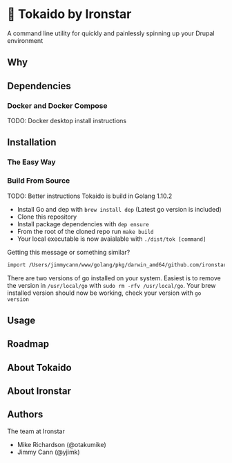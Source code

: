 # 🚅 Tokaido by Ironstar

A command line utility for quickly and painlessly spinning up your Drupal environment

## Why

## Dependencies

### Docker and Docker Compose

TODO: Docker desktop install instructions

## Installation

### The Easy Way

### Build From Source

TODO: Better instructions
Tokaido is build in Golang 1.10.2

- Install Go and dep with `brew install dep` (Latest go version is included)
- Clone this repository
- Install package dependencies with `dep ensure`
- From the root of the cloned repo run `make build`
- Your local executable is now avaialable with `./dist/tok [command]`

Getting this message or something similar?

```sh
import /Users/jimmycann/www/golang/pkg/darwin_amd64/github.com/ironstar-io/tokaido/utils.a: object is [darwin amd64 go1.9.2 X:framepointer] expected [darwin amd64 go1.10.2 X:framepointer]
```

There are two versions of go installed on your system. Easiest is to remove the version in `/usr/local/go` with `sudo rm -rfv /usr/local/go`. Your brew installed version should now be working, check your version with `go version`

## Usage

## Roadmap

## About Tokaido

## About Ironstar

## Authors

The team at Ironstar

- Mike Richardson (@otakumike)
- Jimmy Cann (@yjimk)

